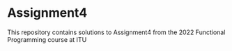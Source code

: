 # Assignment4

This repository contains solutions to Assignment4 from the 2022 Functional Programming course at ITU
